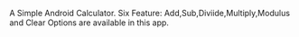 A Simple Android Calculator.
Six Feature:
Add,Sub,Diviide,Multiply,Modulus and Clear Options are available in this app.
